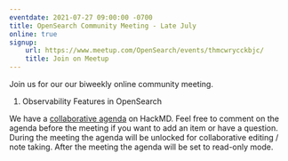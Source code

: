 ```yaml
---
eventdate: 2021-07-27 09:00:00 -0700
title: OpenSearch Community Meeting - Late July
online: true
signup:
    url: https://www.meetup.com/OpenSearch/events/thmcwrycckbjc/
    title: Join on Meetup
---
```


Join us for our our biweekly online community meeting. 

1. Observability Features in OpenSearch


We have a [collaborative agenda](https://hackmd.io/g7uzgBAgRZGXD1av3tovtQ) on HackMD. Feel free to comment on the agenda before the meeting if you want to add an item or have a question. During the meeting the agenda will be unlocked for collaborative editing / note taking. After the meeting the agenda will be set to read-only mode. 